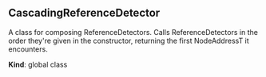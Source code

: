 <a name="CascadingReferenceDetector"></a>

## CascadingReferenceDetector

A class for composing ReferenceDetectors. Calls ReferenceDetectors in the order
they're given in the constructor, returning the first NodeAddressT it encounters.

**Kind**: global class
